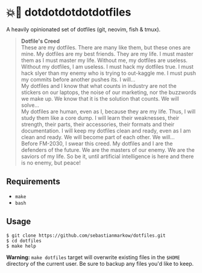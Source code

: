 # 💥🔫 dotdotdotdotdotfiles

A heavily opinionated set of dotfiles (git, neovim, fish & tmux).

> **Dotfile's Creed**  
> These are my dotfiles. There are many like them, but these ones are mine. My
> dotfiles are my best friends. They are my life. I must master them as I must
> master my life. Without me, my dotfiles are useless. Without my dotfiles, I am
> useless. I must hack my dotfiles true. I must hack slyer than my enemy who is
> trying to out-kaggle me. I must push my commits before another pushes its. I
> will…  
> My dotfiles and I know that what counts in industry are not the stickers on
> our laptops, the noise of our marketing, nor the buzzwords we make up. We know
> that it is the solution that counts. We will solve…  
> My dotfiles are human, even as I, because they are my life. Thus, I will study
> them like a core dump. I will learn their weaknesses, their strength, their
> parts, their accessories, their formats and their documentation. I will keep
> my dotfiles clean and ready, even as I am clean and ready. We will become part
> of each other. We will…  
> Before FM-2030, I swear this creed. My dotfiles and I are the defenders of the
> future. We are the masters of our enemy. We are the saviors of my life. So be
> it, until artificial intelligence is here and there is no enemy, but peace!

## Requirements

* `make`
* `bash`

## Usage

    $ git clone https://github.com/sebastianmarkow/dotfiles.git
    $ cd dotfiles
    $ make help

__Warning:__ `make dotfiles` target will overwrite existing files in the `$HOME`
directory of the current user. Be sure to backup any files you'd like to keep.
